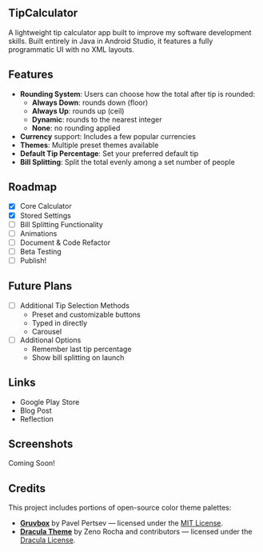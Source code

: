 ## TipCalculator
A lightweight tip calculator app built to improve my software development skills. 
Built entirely in Java in Android Studio, it features a fully programmatic UI with no XML layouts. 

## Features
- **Rounding System**: Users can choose how the total after tip is rounded:
  - **Always Down**: rounds down (floor)
  - **Always Up**: rounds up (ceil)
  - **Dynamic**: rounds to the nearest integer
  - **None**: no rounding applied
- **Currency** support: Includes a few popular currencies
- **Themes**: Multiple preset themes available
- **Default Tip Percentage**: Set your preferred default tip
- **Bill Splitting**: Split the total evenly among a set number of people

## Roadmap
- [x] Core Calculator
- [x] Stored Settings
- [ ] Bill Splitting Functionality
- [ ] Animations
- [ ] Document & Code Refactor
- [ ] Beta Testing
- [ ] Publish!

## Future Plans
- [ ] Additional Tip Selection Methods
  - Preset and customizable buttons
  - Typed in directly
  - Carousel
- [ ] Additional Options
  - Remember last tip percentage
  - Show bill splitting on launch

## Links
- Google Play Store
- Blog Post
- Reflection

## Screenshots
Coming Soon!

## Credits
This project includes portions of open-source color theme palettes:
- **[Gruvbox](https://github.com/morhetz/gruvbox)** by Pavel Pertsev — licensed under the [MIT License](https://github.com/morhetz/gruvbox/blob/master/LICENSE).  
- **[Dracula Theme](https://draculatheme.com/)** by Zeno Rocha and contributors — licensed under the [Dracula License](https://github.com/dracula/dracula-theme/blob/master/LICENSE).
